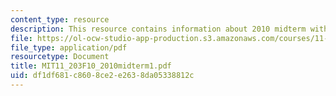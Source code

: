 ```yaml
---
content_type: resource
description: This resource contains information about 2010 midterm with answers.
file: https://ol-ocw-studio-app-production.s3.amazonaws.com/courses/11-203-microeconomics-fall-2010/df1df681c8608ce2e2638da05338812c_MIT11_203F10_2010midterm1.pdf
file_type: application/pdf
resourcetype: Document
title: MIT11_203F10_2010midterm1.pdf
uid: df1df681-c860-8ce2-e263-8da05338812c
---
```

